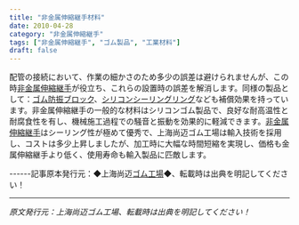 ```yaml
---
title: "非金属伸縮継手材料"
date: 2010-04-28
category: "非金属伸縮継手"
tags: ["非金属伸縮継手", "ゴム製品", "工業材料"]
draft: false
---
```


配管の接続において、作業の細かさのため多少の誤差は避けられませんが、この時[非金属伸縮継手](http://www.smpolymer.com/feijinshupengzhangjie/)が役立ち、これらの設置時の誤差を解消します。同様の製品として：[ゴム防振ブロック](http://www.smpolymer.com/)、[シリコンシーリングリング](http://www.smpolymer.com/)なども補償効果を持っています。非金属伸縮継手の一般的な材料はシリコンゴム製品で、良好な耐高温性と耐腐食性を有し、機械施工過程での騒音と振動を効果的に軽減できます。[非金属伸縮継手](http://www.smpolymer.com/feijinshupengzhangjie/)はシーリング性が極めて優秀で、上海尚迈ゴム工場は輸入技術を採用し、コストは多少上昇しましたが、加工時に大幅な時間短縮を実現し、価格も金属伸縮継手より低く、使用寿命も輸入製品に匹敵します。

------記事原本発行元：◆上海尚迈[ゴム工場](http://www.smpolymer.com/)◆、転載時は出典を明記してください！

---

*原文発行元：上海尚迈ゴム工場、転載時は出典を明記してください！*
